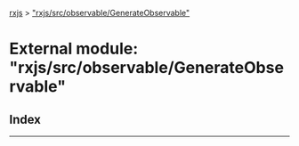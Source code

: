 [rxjs](../README.md) > ["rxjs/src/observable/GenerateObservable"](../modules/_rxjs_src_observable_generateobservable_.md)

# External module: "rxjs/src/observable/GenerateObservable"

## Index

---

